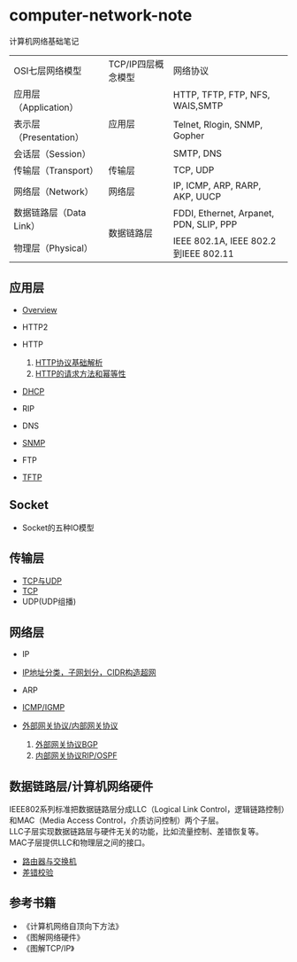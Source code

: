 # computer-network-note
计算机网络基础笔记
<table>
<tr>
<td>OSI七层网络模型</td>
<td>TCP/IP四层概念模型</td>
<td>网络协议</td>
</tr>
<tr>
<td>应用层（Application）</td>
<td rowspan="3">应用层</td>
<td>
HTTP, TFTP, FTP, NFS, WAIS,SMTP
</td>
</tr>

<tr>
<td>表示层（Presentation）</td>
<td>Telnet, Rlogin, SNMP, Gopher</td>
</tr>

<tr>
<td>会话层（Session）</td>
<td>SMTP, DNS</td>

</tr>

<tr>
<td>传输层（Transport）</td>
<td>传输层</td>
<td>TCP, UDP</td>
</tr>

<tr>
<td>网络层（Network）</td>
<td>网络层</td>
<td>IP, ICMP, ARP, RARP, AKP, UUCP</td>
</tr>


<tr>
<td>数据链路层（Data Link）</td>
<td rowspan="2">数据链路层</td>
<td>FDDI, Ethernet, Arpanet, PDN, SLIP, PPP</td>
</tr>

<tr>
<td>物理层（Physical）</td>
<td>IEEE 802.1A, IEEE 802.2到IEEE 802.11</td>
</tr>
</table>


## 应用层
- [Overview](https://github.com/orochiZhang/AlgorithmsBlog/blob/master/NetWork/Applicationlayer/Overview.md)
- HTTP2
- HTTP
  1. [HTTP协议基础解析](https://github.com/orochiZhang/AlgorithmsBlog/blob/master/NetWork/Applicationlayer/HTTP-data-structure.md)
  2. [HTTP的请求方法和幂等性](https://github.com/orochiZhang/AlgorithmsBlog/blob/master/NetWork/Applicationlayer/HTTP-Method-Idempotent.md)

- [DHCP](https://baike.baidu.com/item/DHCP/218195)
- RIP
- DNS
- [SNMP](https://baike.baidu.com/item/%E7%AE%80%E5%8D%95%E7%BD%91%E7%BB%9C%E7%AE%A1%E7%90%86%E5%8D%8F%E8%AE%AE/2986113)
- FTP
- [TFTP](https://baike.baidu.com/item/tftp/455170)

## Socket
- Socket的五种IO模型

## 传输层
- [TCP与UDP](https://github.com/orochiZhang/AlgorithmsBlog/blob/master/NetWork/Transportlayer/TCP-and-UDP.md)
- [TCP](https://github.com/orochiZhang/AlgorithmsBlog/blob/master/NetWork/Transportlayer/TCP.md)
- UDP(UDP组播)

## 网络层
- IP
- [IP地址分类，子网划分，CIDR构造超网](https://github.com/orochiZhang/AlgorithmsBlog/blob/master/NetWork/Networklayer/IP-address.md)
- ARP
- [ICMP/IGMP](https://github.com/orochiZhang/AlgorithmsBlog/blob/master/NetWork/Networklayer/ICMP-and-IGMP.md)

- [外部网关协议/内部网关协议](https://github.com/orochiZhang/AlgorithmsBlog/blob/master/NetWork/Networklayer/IGP-and-EGP.md)
  1. [外部网关协议BGP](https://github.com/orochiZhang/AlgorithmsBlog/blob/master/NetWork/Networklayer/BGP.md)
  2. [内部网关协议RIP/OSPF](https://github.com/orochiZhang/AlgorithmsBlog/blob/master/NetWork/Networklayer/RIP-and-OSPF.md)

## 数据链路层/计算机网络硬件
IEEE802系列标准把数据链路层分成LLC（Logical Link Control，逻辑链路控制）和MAC（Media Access Control，介质访问控制）两个子层。   
LLC子层实现数据链路层与硬件无关的功能，比如流量控制、差错恢复等。   
MAC子层提供LLC和物理层之间的接口。    

- [路由器与交换机](https://github.com/orochiZhang/AlgorithmsBlog/blob/master/NetWork/DataLinkLayer/Router_and_Switch.md)
- [差错校验](https://github.com/orochiZhang/AlgorithmsBlog/blob/master/NetWork/DataLinkLayer/error_detection.md)

## 参考书籍
- 《计算机网络自顶向下方法》
- 《图解网络硬件》
- 《图解TCP/IP》
